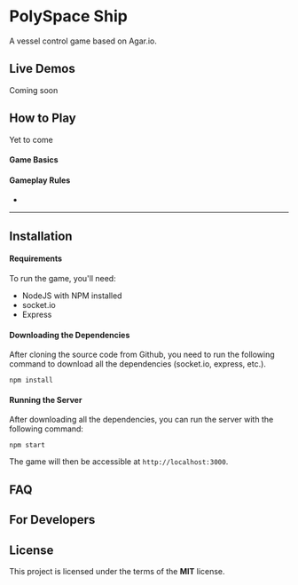 PolySpace Ship
==============

A vessel control game based on Agar.io.



## Live Demos
Coming soon

## How to Play
Yet to come
#### Game Basics


#### Gameplay Rules


-

---

## Installation


#### Requirements
To run the game, you'll need: 
- NodeJS with NPM installed
- socket.io 
- Express


#### Downloading the Dependencies
After cloning the source code from Github, you need to run the following command to download all the dependencies (socket.io, express, etc.).

```
npm install
```

#### Running the Server
After downloading all the dependencies, you can run the server with the following command:

```
npm start
```

The game will then be accessible at `http://localhost:3000`.

## FAQ


## For Developers

## License

This project is licensed under the terms of the **MIT** license.
